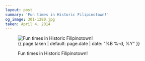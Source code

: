 ```yaml
---
layout: post
summary: 'Fun times in Historic Filipinotown!'
og_image: 301-1280.jpg
taken: April 4, 2014
---
```


<figure class="post" data-src="{{ site.assets_url }}/{{ page.og_image }}" data-sub-html='#caption-{{ page.id | remove_first: "/" }}'>
<img alt="Fun times in Historic Filipinotown!" sizes="(min-width: 700px) 50vw, calc(100vw - 2rem)" src="{{ site.assets_url }}/301-640.jpg" srcset="{{ site.assets_url }}/301-1280.jpg 1280w, {{ site.assets_url }}/301-960.jpg 960w, {{ site.assets_url }}/301-640.jpg 640w, {{ site.assets_url }}/301-320.jpg 320w"/>
<figcaption id='caption-{{ page.id | remove_first: "/" }}'>
<time>{{ page.taken | default: page.date | date: "%B %-d, %Y" }}</time>
<p>Fun times in Historic Filipinotown!</p>
</figcaption>
</figure>
